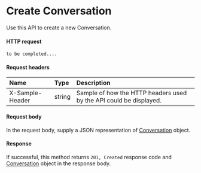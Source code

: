 # Create Conversation

Use this API to create a new Conversation.
#### HTTP request
```http
to be completed....
```
#### Request headers
| Name       | Type | Description|
|:---------------|:--------|:----------|
| X-Sample-Header  | string  | Sample of how the HTTP headers used by the API could be displayed.|

#### Request body
In the request body, supply a JSON representation of [Conversation](../resources/conversation.md) object.


#### Response
If successful, this method returns `201, Created` response code and [Conversation](../resources/conversation.md) object in the response body.
